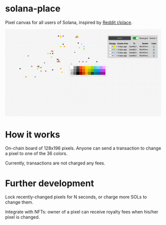# solana-place
Pixel canvas for all users of Solana, inspired by [Reddit r/place](https://www.reddit.com/r/place/).

![Screenshot](docs/images/main.png)

# How it works
On-chain board of 128x196 pixels. Anyone can send a transaction to change a pixel to one of the 36 colors.

Currently, transactions are not charged any fees.

# Further development

Lock recently-changed pixels for N seconds, or charge more SOLs to change them.

Integrate with NFTs: owner of a pixel can receive royalty fees when his/her pixel is changed. 
